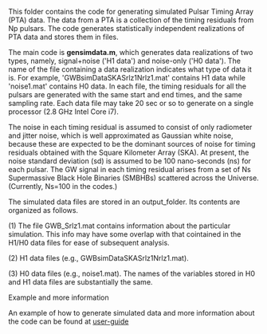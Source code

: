 This folder contains the code for generating simulated Pulsar Timing Array (PTA) data. The data from a PTA is a collection of the timing residuals from Np pulsars. The code generates statistically independent realizations of PTA data and stores them in files.

The main code is **gensimdata.m**, which generates data realizations of two types, namely,  signal+noise ('H1 data')   and noise-only ('H0 data'). The name of the file containing a data realization indicates what type of data it is. For example, 'GWBsimDataSKASrlz1Nrlz1.mat' contains H1 data while  'noise1.mat' contains H0 data. In each file, the timing residuals for all the pulsars are generated with the same start and end times, and the same sampling rate. Each data file may take 20 sec or so to generate on a single processor (2.8 GHz Intel Core i7).

The noise in each timing residual is assumed to consist of only radiometer and jitter noise, which is well approximated as Gaussian white noise, because these are expected to be the dominant sources of noise for timing residuals obtained with the Square Kilometer Array (SKA). At present, the noise standard deviation (sd) is assumed to be 100 nano-seconds (ns) for each pulsar. The GW signal in each timing residual arises from a set of Ns Supermassive Black Hole Binaries (SMBHBs) scattered across the Universe. (Currently, Ns=100 in the codes.)

The simulated data files are stored in an output_folder. Its contents are organized as follows.

(1) The file GWB_Srlz1.mat contains information about the particular simulation. This info may have some overlap with that cointained in the H1/H0 data files for ease of subsequent analysis.

(2) H1 data files (e.g., GWBsimDataSKASrlz1Nrlz1.mat).


(3) H0 data files (e.g., noise1.mat). The names of the variables stored in H0 and H1 data files are substantially the same.

Example and more information

An example of how to generate simulated data and more information about the code can be found at
[user-guide](https://github.com/yanwang2012/RAAPTR/blob/master/GENSIMDATA/gensimdata_Guide.md)
